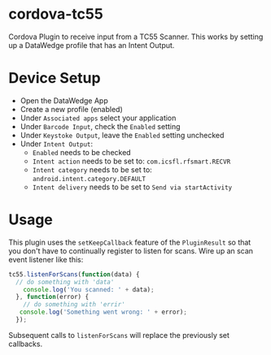 # cordova-tc55
Cordova Plugin to receive input from a TC55 Scanner.
This works by setting up a DataWedge profile that has an Intent Output.

# Device Setup
- Open the DataWedge App
- Create a new profile (enabled)
- Under `Associated apps` select your application
- Under `Barcode Input`, check the `Enabled` setting
- Under `Keystoke Output`, leave the `Enabled` setting unchecked
- Under `Intent Output`:
  - `Enabled` needs to be checked
  - `Intent action` needs to be set to: `com.icsfl.rfsmart.RECVR`
  - `Intent category` needs to be set to: `android.intent.category.DEFAULT`
  - `Intent delivery` needs to be set to `Send via startActivity`

# Usage
This plugin uses the `setKeepCallback` feature of the `PluginResult` so that you don't have to continually register to listen for scans. Wire up an scan event listener like this:

```javascript
tc55.listenForScans(function(data) {
  // do something with 'data'
    console.log('You scanned: ' + data);
  }, function(error) {
    // do something with 'errir'
   console.log('Something went wrong: ' + error);
  });
```

Subsequent calls to `listenForScans` will replace the previously set callbacks.
